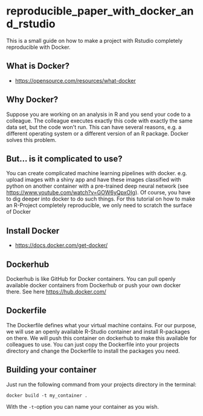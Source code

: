 # reproducible_paper_with_docker_and_rstudio
This is a small guide on how to make a project with Rstudio completely reproducible with Docker.

## What is Docker?
- https://opensource.com/resources/what-docker

## Why Docker?
Suppose you are working on an analysis in R and you send your code to a colleague. The colleague executes exactly this code with exactly the same data set, but the code won't run. This can have several reasons, e.g. a different operating system or a different version of an R package. Docker solves this problem.

## But... is it complicated to use?
You can create complicated machine learning pipelines with docker. e.g. upload images with a shiny app and have these images classified with python on another container with a pre-trained deep neural network (see https://www.youtube.com/watch?v=GOW6yQpxOIg).
Of course, you have to dig deeper into docker to do such things.
For this tutorial on how to make an R-Project completely reproducible, we only need to scratch the surface of Docker

## Install Docker
- https://docs.docker.com/get-docker/

## Dockerhub
Dockerhub is like GitHub for Docker containers. You can pull openly available docker containers from Dockerhub or push your own docker there. See here https://hub.docker.com/

## Dockerfile
The Dockerfile defines what your virtual machine contains. For our purpose, we will use an openly available R-Studio container and install R-packages on there. We will push this container on dockerhub to make this available for colleagues to use.
You can just copy the Dockerfile into your projects directory and change the Dockerfile to install the packages you need.

## Building your container
Just run the following command from your projects directory in the terminal:
```
docker build -t my_container .
```
With the `-t`-option you can name your container as you wish. 
